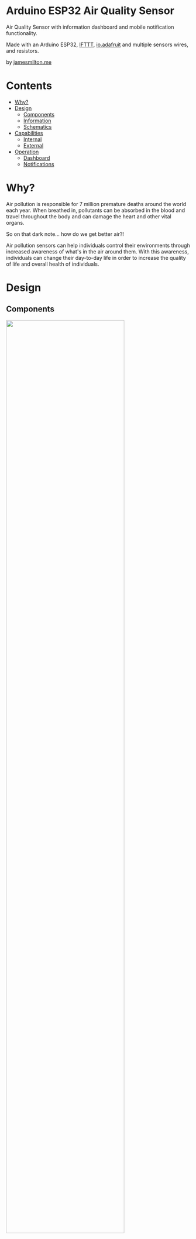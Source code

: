 # Arduino ESP32 Air Quality Sensor

Air Quality Sensor with information dashboard and mobile notification functionality.

Made with an Arduino ESP32, [IFTTT](http://ifttt.com), [io.adafruit](http://io.adafruit.com) and multiple sensors wires, and resistors.

by [jamesmilton.me](http://jamesmilton.me)

# Contents

- [Why?](#why)
- [Design](#design)
  - [Components](#components)
  - [Information](#information)
  - [Schematics](#schematics)
- [Capabilities](#capabilities)
  - [Internal](#internal)
  - [External](#external)
- [Operation](#operation)
  - [Dashboard](#dashboard)
  - [Notifications](#notifications)

# Why?

Air pollution is responsible for 7 million premature deaths around the world each year. When breathed in, pollutants can be absorbed in the blood and travel throughout the body and can damage the heart and other vital organs.

So on that dark note... how do we get better air?!

Air pollution sensors can help individuals control their environments through increased awareness of what's in the air around them. With this awareness, individuals can change their day-to-day life in order to increase the quality of life and overall health of individuals.

# Design

## Components

<img src="images/airqualityraw.jpg" width="80%">

1. #### Arduino ESP32

   Low-power system on a chip (SoC) series with Wi-Fi & dual-mode Bluetooth capabilities. Enginereered for IoT devices.

2. #### MQ-135 Air Quality Hazardous Gas Detection Sensor

This analog sensor can detect a variation of gasses, dependant on the resistance set, which configurable from the dial on the rear of the sensor.

3. #### GP2Y1010AU0F Optical Dust Sensor

Designed to sense dust particles. An infrared emitting diode and a phototransistor are diagonally arranged into this device, to allow it to detect the reflected light of dust in air. Effective in detecting very fine particles found in smoke.

4. #### DC-DC Boost Module

This module provides a stable 5 V from a single Lithium Ion Polymer Battery. (2.5V - 5V) 600 mA TO USB 5 V.

5. #### Lithium Ion Polymer Battery

Thin, light and powerful. The output of the battery ranges from 4.2V when completely charged to 3.7V. This battery has a capacity of 1200mAh for a total of about 4.5 watt-hours.

6. #### Breadboard

A simple terminal array board. Solderless breadboard does not require soldering, it is reusable.

## Information

- Data from the gas sensor is read from A4 analog pin.

- Data from the dust sensor is read from A3 analog pin.

- When the Lithium Ion Polymer Battery battery is connected to the ESP32 and no USB power is available, the USB pin does not provide power.

  - The battery voltage is available at the BAT pin which is 4.2V and reduces to 3.3V when battery exhausts.

  - As the sensors connected need 5V, a DC-DC booster is required to needed to boost the battery voltage to 5V.

  - [DC-DC Boost Module](#dc-dc-boost-module) does this for us.

## Schematics

<img src="images/airqualitybreadboard.png" width="80%">

<img src="images/airqualityschematic.png" width="80%">

# Capabilities

## Internal

Simple pseudocode description of code process:

```java
...
WAKE

Setup analog pin allocation

setup()
  Search for WiFi network
    Connect to WiFi

  Connect to io.adafruit via MQTT
    Connect to io.adafruit dust and gas feeds

  Obtain analog reading from dust sensor from pin A3
    Publish reading to io.adafruit dust sensor feed

  Obtain analog reading from gas sensor from pin A4
    Publish reading to io.adafruit gas sensor feed

  Start sleep activation

loop() //empty as all functioning happens in setup() then goes back to sleep

SLEEP for x minutes
...
```

## External

When the gas and dust sensor data is sent to io.adafruit, the data is stored in individual gas and dust 'feeds'. The data in the feeds can be visualised in a variation of ways on the io.adafruit [dashboard](#dashboard).

Additonally, the data from the feeds can be read by IFTTT (IF This Then That). I created two 'applets' which moniter both gas and dust feeds in io.adafruit.

The first applet sends me a [notification](#notifications) to my phone if the dust sensor reads a value larger than 100.

The second applet sends me a [notification](#notifications) to my phone if the gas sensor reads a value larger than 1200.

<table width="70%" border="0">
  <tr>
    <td colspan="2"><img src="images/airqualityifttt.png" width="100%"></td>
  </tr>
  <tr>
    <td><img src="images/airqualityiftttdust.png"></td>
    <td><img src="images/airqualityiftttgas.png"></td>
  </tr>
</table>

# Operation

## Dashboard

<table width="100%" border="0">
  <tr>
    <td><img src="images/airqualityiodust.png"></td>
  </tr>
  <tr>
    <td>
      On this dashboard, we have two data feeds (gas and dust) - each presented in three different ways:
      <ul>
        <li>Data flow</li>
        <li>Plotted line graph</li>
        <li>Live gauge</li>
      </ul>
      <p>At a stable level, the gas sensor reads around 700. The increase on the most recent value is from deodorant sprayed near the sensor. The dust sensor's stable level is 0. The increase on the most recent value is from a thin object inserted between infrared sensors, imitating dust.</p>
    </td>
  </tr>
</table>

## Notifications

<table width="100%" border="0">
  <tr>
    <td><img src="images/airqualityiphonedust.png"></td>
    <td><img src="images/airqualityiphonegas.png"></td>
  </tr>
  <tr>
    <td>Notification from IFTTT when a high reading of dust is detected.</td>
    <td>Notification from IFTTT when a high reading of gas is detected.</td>
  </tr>
</table>
